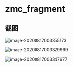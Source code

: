 # zmc_fragment
## 截图

![image-20200817003355173](C:\Users\admin\Desktop\初始.png)

![image-20200817003329969](C:\Users\admin\AppData\Roaming\Typora\typora-user-images\image-20200817003329969.png)

![image-20200817003347677](C:\Users\admin\AppData\Roaming\Typora\typora-user-images\image-20200817003347677.png)

